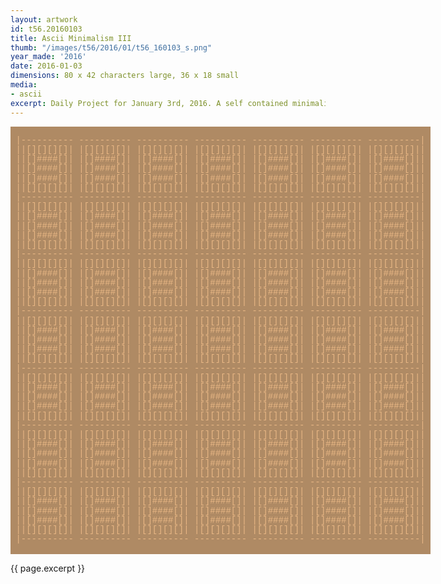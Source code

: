 ```yaml
---
layout: artwork
id: t56.20160103
title: Ascii Minimalism III
thumb: "/images/t56/2016/01/t56_160103_s.png"
year_made: '2016'
date: 2016-01-03
dimensions: 80 x 42 characters large, 36 x 18 small
media:
- ascii
excerpt: Daily Project for January 3rd, 2016. A self contained minimalist ascii artwork. Fonts and css styles are allowed and included on page. Adapts to mobile and laptop breakpoints.
---
```


<style>
    pre {
        background-color: #AF8A64;
        color: #E7B684;
        font-family: "Courier New",Courier,"Lucida Sans Typewriter","Lucida Typewriter",monospace;
        font-size: .875rem;
        line-height: .95rem;
        padding: 0;
    }

    @media screen and (max-width: 600px) {
      .ascii-large {
        display: none;
      }
      pre {
        width: 18rem;
        padding: .5rem 0;
      }
    }
    @media screen and (min-width: 600px){
        .ascii-small {
          display: none;
      }
      pre {
        width: 42rem;
      }
    }
</style>

<pre class="ascii-large">

 |---------- ---------- ---------- ---------- ---------- ---------- ----------|
 ||[][][][]| |[][][][]| |[][][][]| |[][][][]| |[][][][]| |[][][][]| |[][][][]||
 ||[]####[]| |[]####[]| |[]####[]| |[]####[]| |[]####[]| |[]####[]| |[]####[]||
 ||[]####[]| |[]####[]| |[]####[]| |[]####[]| |[]####[]| |[]####[]| |[]####[]||
 ||[]####[]| |[]####[]| |[]####[]| |[]####[]| |[]####[]| |[]####[]| |[]####[]||
 ||[][][][]| |[][][][]| |[][][][]| |[][][][]| |[][][][]| |[][][][]| |[][][][]||
 |---------- ---------- ---------- ---------- ---------- ---------- ----------|
 ||[][][][]| |[][][][]| |[][][][]| |[][][][]| |[][][][]| |[][][][]| |[][][][]||
 ||[]####[]| |[]####[]| |[]####[]| |[]####[]| |[]####[]| |[]####[]| |[]####[]||
 ||[]####[]| |[]####[]| |[]####[]| |[]####[]| |[]####[]| |[]####[]| |[]####[]||
 ||[]####[]| |[]####[]| |[]####[]| |[]####[]| |[]####[]| |[]####[]| |[]####[]||
 ||[][][][]| |[][][][]| |[][][][]| |[][][][]| |[][][][]| |[][][][]| |[][][][]||
 |---------- ---------- ---------- ---------- ---------- ---------- ----------|
 ||[][][][]| |[][][][]| |[][][][]| |[][][][]| |[][][][]| |[][][][]| |[][][][]||
 ||[]####[]| |[]####[]| |[]####[]| |[]####[]| |[]####[]| |[]####[]| |[]####[]||
 ||[]####[]| |[]####[]| |[]####[]| |[]####[]| |[]####[]| |[]####[]| |[]####[]||
 ||[]####[]| |[]####[]| |[]####[]| |[]####[]| |[]####[]| |[]####[]| |[]####[]||
 ||[][][][]| |[][][][]| |[][][][]| |[][][][]| |[][][][]| |[][][][]| |[][][][]||
 |---------- ---------- ---------- ---------- ---------- ---------- ----------|
 ||[][][][]| |[][][][]| |[][][][]| |[][][][]| |[][][][]| |[][][][]| |[][][][]||
 ||[]####[]| |[]####[]| |[]####[]| |[]####[]| |[]####[]| |[]####[]| |[]####[]||
 ||[]####[]| |[]####[]| |[]####[]| |[]####[]| |[]####[]| |[]####[]| |[]####[]||
 ||[]####[]| |[]####[]| |[]####[]| |[]####[]| |[]####[]| |[]####[]| |[]####[]||
 ||[][][][]| |[][][][]| |[][][][]| |[][][][]| |[][][][]| |[][][][]| |[][][][]||
 |---------- ---------- ---------- ---------- ---------- ---------- ----------|
 ||[][][][]| |[][][][]| |[][][][]| |[][][][]| |[][][][]| |[][][][]| |[][][][]||
 ||[]####[]| |[]####[]| |[]####[]| |[]####[]| |[]####[]| |[]####[]| |[]####[]||
 ||[]####[]| |[]####[]| |[]####[]| |[]####[]| |[]####[]| |[]####[]| |[]####[]||
 ||[]####[]| |[]####[]| |[]####[]| |[]####[]| |[]####[]| |[]####[]| |[]####[]||
 ||[][][][]| |[][][][]| |[][][][]| |[][][][]| |[][][][]| |[][][][]| |[][][][]||
 |---------- ---------- ---------- ---------- ---------- ---------- ----------|
 ||[][][][]| |[][][][]| |[][][][]| |[][][][]| |[][][][]| |[][][][]| |[][][][]||
 ||[]####[]| |[]####[]| |[]####[]| |[]####[]| |[]####[]| |[]####[]| |[]####[]||
 ||[]####[]| |[]####[]| |[]####[]| |[]####[]| |[]####[]| |[]####[]| |[]####[]||
 ||[]####[]| |[]####[]| |[]####[]| |[]####[]| |[]####[]| |[]####[]| |[]####[]||
 ||[][][][]| |[][][][]| |[][][][]| |[][][][]| |[][][][]| |[][][][]| |[][][][]||
 |---------- ---------- ---------- ---------- ---------- ---------- ----------|
 ||[][][][]| |[][][][]| |[][][][]| |[][][][]| |[][][][]| |[][][][]| |[][][][]||
 ||[]####[]| |[]####[]| |[]####[]| |[]####[]| |[]####[]| |[]####[]| |[]####[]||
 ||[]####[]| |[]####[]| |[]####[]| |[]####[]| |[]####[]| |[]####[]| |[]####[]||
 ||[]####[]| |[]####[]| |[]####[]| |[]####[]| |[]####[]| |[]####[]| |[]####[]||
 ||[][][][]| |[][][][]| |[][][][]| |[][][][]| |[][][][]| |[][][][]| |[][][][]||
 |---------- ---------- ---------- ---------- ---------- ---------- ----------|

</pre>

<pre class="ascii-small">
|---------- ---------- ----------|
||[][][][]| |[][][][]| |[][][][]||
||[]####[]| |[]####[]| |[]####[]||
||[]####[]| |[]####[]| |[]####[]||
||[]####[]| |[]####[]| |[]####[]||
||[][][][]| |[][][][]| |[][][][]||
|---------- ---------- ----------|
||[][][][]| |[][][][]| |[][][][]||
||[]####[]| |[]####[]| |[]####[]||
||[]####[]| |[]####[]| |[]####[]||
||[]####[]| |[]####[]| |[]####[]||
||[][][][]| |[][][][]| |[][][][]||
|---------- ---------- ----------|
||[][][][]| |[][][][]| |[][][][]||
||[]####[]| |[]####[]| |[]####[]||
||[]####[]| |[]####[]| |[]####[]||
||[]####[]| |[]####[]| |[]####[]||
||[][][][]| |[][][][]| |[][][][]||
|---------- ---------- ----------|
</pre>

{{ page.excerpt }}
